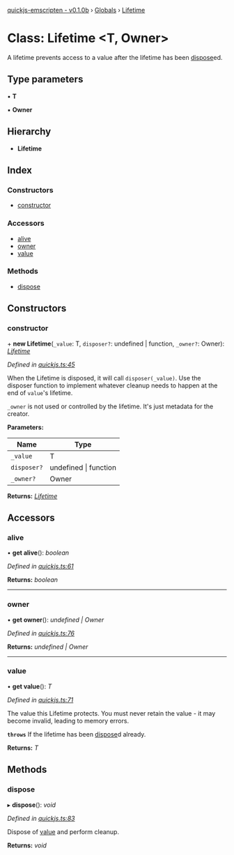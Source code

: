 [quickjs-emscripten - v0.1.0b](../README.md) › [Globals](../globals.md) › [Lifetime](lifetime.md)

# Class: Lifetime <**T, Owner**>

A lifetime prevents access to a value after the lifetime has been
[dispose](lifetime.md#dispose)ed.

## Type parameters

▪ **T**

▪ **Owner**

## Hierarchy

* **Lifetime**

## Index

### Constructors

* [constructor](lifetime.md#constructor)

### Accessors

* [alive](lifetime.md#alive)
* [owner](lifetime.md#owner)
* [value](lifetime.md#value)

### Methods

* [dispose](lifetime.md#dispose)

## Constructors

###  constructor

\+ **new Lifetime**(`_value`: T, `disposer?`: undefined | function, `_owner?`: Owner): *[Lifetime](lifetime.md)*

*Defined in [quickjs.ts:45](https://github.com/justjake/quickjs-emscripten/blob/ce3ee3a/ts/quickjs.ts#L45)*

When the Lifetime is disposed, it will call `disposer(_value)`. Use the
disposer function to implement whatever cleanup needs to happen at the end
of `value`'s lifetime.

`_owner` is not used or controlled by the lifetime. It's just metadata for
the creator.

**Parameters:**

Name | Type |
------ | ------ |
`_value` | T |
`disposer?` | undefined &#124; function |
`_owner?` | Owner |

**Returns:** *[Lifetime](lifetime.md)*

## Accessors

###  alive

• **get alive**(): *boolean*

*Defined in [quickjs.ts:61](https://github.com/justjake/quickjs-emscripten/blob/ce3ee3a/ts/quickjs.ts#L61)*

**Returns:** *boolean*

___

###  owner

• **get owner**(): *undefined | Owner*

*Defined in [quickjs.ts:76](https://github.com/justjake/quickjs-emscripten/blob/ce3ee3a/ts/quickjs.ts#L76)*

**Returns:** *undefined | Owner*

___

###  value

• **get value**(): *T*

*Defined in [quickjs.ts:71](https://github.com/justjake/quickjs-emscripten/blob/ce3ee3a/ts/quickjs.ts#L71)*

The value this Lifetime protects. You must never retain the value - it
may become invalid, leading to memory errors.

**`throws`** If the lifetime has been [dispose](lifetime.md#dispose)d already.

**Returns:** *T*

## Methods

###  dispose

▸ **dispose**(): *void*

*Defined in [quickjs.ts:83](https://github.com/justjake/quickjs-emscripten/blob/ce3ee3a/ts/quickjs.ts#L83)*

Dispose of [value](lifetime.md#value) and perform cleanup.

**Returns:** *void*

